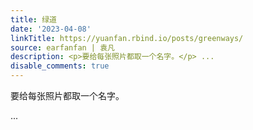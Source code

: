 ```yaml
---
title: 绿道
date: '2023-04-08'
linkTitle: https://yuanfan.rbind.io/posts/greenways/
source: earfanfan | 袁凡
description: <p>要给每张照片都取一个名字。</p> ...
disable_comments: true
---
```

<p>要给每张照片都取一个名字。</p> ...